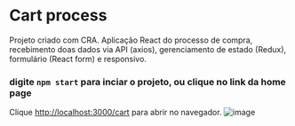 # Cart process

Projeto criado com CRA.
Aplicação React do processo de compra, recebimento doas dados via API (axios), gerenciamento de estado (Redux), formulário (React form) e responsivo.

### digite `npm start` para inciar o projeto, ou clique no link da home page


Clique [http://localhost:3000/cart](http://localhost:3000/cart) para abrir no navegador.
![image](https://user-images.githubusercontent.com/81372983/224016984-9b27610f-a262-418e-85e5-d4cf00fc0b2e.png)
